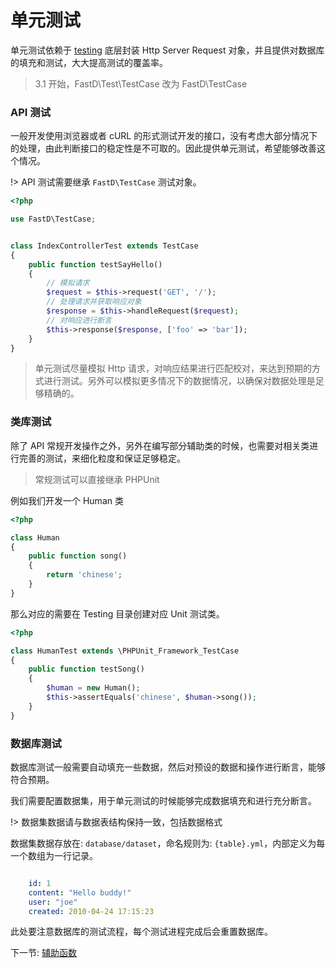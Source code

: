 # 单元测试

单元测试依赖于 [testing](https://github.com/JanHuang/testing) 底层封装 Http Server Request 对象，并且提供对数据库的填充和测试，大大提高测试的覆盖率。

> 3.1 开始，FastD\Test\TestCase 改为 FastD\TestCase

### API 测试

一般开发使用浏览器或者 cURL 的形式测试开发的接口，没有考虑大部分情况下的处理，由此判断接口的稳定性是不可取的。因此提供单元测试，希望能够改善这个情况。

!> API 测试需要继承 `FastD\TestCase` 测试对象。

```php
<?php

use FastD\TestCase;


class IndexControllerTest extends TestCase
{
    public function testSayHello()
    {
        // 模拟请求
        $request = $this->request('GET', '/');
        // 处理请求并获取响应对象
        $response = $this->handleRequest($request);
        // 对响应进行断言
        $this->response($response, ['foo' => 'bar']);
    }
}
```

> 单元测试尽量模拟 Http 请求，对响应结果进行匹配校对，来达到预期的方式进行测试。另外可以模拟更多情况下的数据情况，以确保对数据处理是足够精确的。

### 类库测试

除了 API 常规开发操作之外，另外在编写部分辅助类的时候，也需要对相关类进行完善的测试，来细化粒度和保证足够稳定。

> 常规测试可以直接继承 PHPUnit

例如我们开发一个 Human 类

```php
<?php

class Human
{
    public function song()
    {
        return 'chinese';
    }
}
```

那么对应的需要在 Testing 目录创建对应 Unit 测试类。

```php
<?php

class HumanTest extends \PHPUnit_Framework_TestCase
{
    public function testSong()
    {
        $human = new Human();
        $this->assertEquals('chinese', $human->song());
    }
}
```

### 数据库测试

数据库测试一般需要自动填充一些数据，然后对预设的数据和操作进行断言，能够符合预期。

我们需要配置数据集，用于单元测试的时候能够完成数据填充和进行充分断言。

!> 数据集数据请与数据表结构保持一致，包括数据格式 

数据集数据存放在: `database/dataset`，命名规则为: `{table}.yml`，内部定义为每一个数组为一行记录。

```yml

    id: 1
    content: "Hello buddy!"
    user: "joe"
    created: 2010-04-24 17:15:23
```

此处要注意数据库的测试流程，每个测试进程完成后会重置数据库。

下一节: [辅助函数](zh-cn/advanced/3-2-helpers.md)
